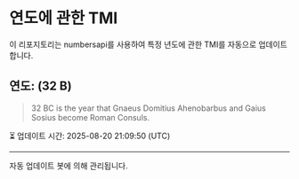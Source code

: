 
# 연도에 관한 TMI

이 리포지토리는 numbersapi를 사용하여 특정 년도에 관한 TMI를 자동으로 업데이트합니다.

## 연도: (32 B)
> 32 BC is the year that Gnaeus Domitius Ahenobarbus and Gaius Sosius become Roman Consuls.

⏳ 업데이트 시간: 2025-08-20 21:09:50 (UTC)

---
자동 업데이트 봇에 의해 관리됩니다.
